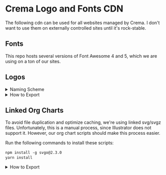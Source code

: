 # Crema Logo and Fonts CDN
The following cdn can be used for all websites managed by Crema. I don't want to use them on externally controlled sites until it's rock-stable.

## Fonts
This repo hosts several versions of Font Awesome 4 and 5, which we are using on a ton of our sites.

## Logos
<details>
<summary>Naming Scheme</summary>

**Carriers**<br>
http://cdn.cremadesignstudio.com/logos/carriers/ `CARRIER` - `SIZE` . `EXT`

**Corporate**<br>
http://cdn.cremadesignstudio.com/logos/corporate/ `COLOR` - `SIZE` . `EXT`

**Divisions**<br>
http://cdn.cremadesignstudio.com/logos/divisions/ `DIVISION` / `COLOR` - `SIZE` . `EXT`

**Partners**<br>
http://cdn.cremadesignstudio.com/logos/partners/ `PARTNER` / `STYLE` - `COLOR` - `SIZE` . `EXT`

**Products**<br>
http://cdn.cremadesignstudio.com/logos/products/ `PRODUCT` / `STYLE` - `COLOR` - `SIZE` . `EXT`

##### Notes
- The style tag is optional for the default logo
- The width tag is optional for 500px wide logos, since that is the largest size for raster logos.  However, I'm defaulting to svg and svgz files as much as possible.

#### Common Styles
- **Reversed** — color logo for dark backgrounds
- **White** — pure white logo for dark backgrounds
- **Black** — black or black and white logo
- **Color/4c** — haven't decided if the 4c abbreviation should be standard
- **Stacked/Square/Center** — besides the MWG division logos, this is the default
- **Horizontal** — duhh...used for wide logos.
</details>

<details>
<summary>How to Export</summary>

## SVG Export Settings
<img src="docs/2018-svg-export-settings.png" width="500" alt="2018 SVG Export Settings">

## SVGZ Save as Copy Settings
<img src="docs/2018-svgz-save-settings.png" width="500" alt="2018 SVGZ Save Copy Settings">
</details>

## Linked Org Charts
To avoid file duplication and optimize caching, we're using linked svg/svgz files. Unfortunately, this is a manual process, since Illustrator does not support it. However, our org chart scripts should make this process easier.

Run the following commands to install these scripts:
```
npm install -g svgo@2.3.0
yarn install
```

<details>
<summary>How to Export</summary>
	
1. Open the latest Website Organization Chart.

2. <details><summary>Show the "Placeholders" layer and hide the "Logos" and "Background" layers...</summary><img src="docs/2018-export-orgchart-1.png" width="400" alt="2018 MWG OrgChart Export Settings Screen 1"></details>

3. Click File > Export > Export for Screens

4. <details><summary>Choose the following export settings...</summary><img src="docs/2018-export-orgchart-2.png" width="100%" alt="2018 MWG OrgChart Export Settings Screen 2"><img src="docs/2018-export-orgchart-3.png" width="100%" alt="2018 MWG OrgChart Export Settings Screen 3"></details>

5. Click the "Export Artboard" button. This will save a SVG source file and minified PNG file on your desktop. Move this file into this repo's "www/mwg" directory.

6. Run `yarn build` in this repo's root directory via the command line. This script will automatically build a linked svg file using a predefined list of cdn urls.

> Note: The "orgchart.svg" file I created in May 2024 has been manually optimized. In that process, I discovered Safari doesn't support using "calc" on the svg "x" attribute, but DOES support it with style overrides.
</details>





